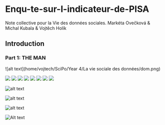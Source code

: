 # Enqu-te-sur-l-indicateur-de-PISA
Note collective pour la Vie des données sociales. Markéta Ovečková &amp; Michal Kubala &amp; Vojtěch Holík

## Introduction

### Part 1: THE MAN

![alt text](home/vojtech/SciPo/Year 4/La vie sociale des données/dom.png)

<img src="home/vojtech/SciPo/Year 4/La vie sociale des données/dom.jpg">
<img src="home/vojtech/SciPo/Year 4/La vie sociale des données/dom.jpg">
<img src="/home/vojtech/SciPo/Year 4/La vie sociale des données/dom.jpg">
<img src="/home/vojtech/SciPo/Year 4/La vie sociale des données/dom.jpg">

<img src="home/vojtech/SciPo/Year 4/La vie sociale des données/dom.png">
<img src="home/vojtech/SciPo/Year 4/La vie sociale des données/dom.png">
<img src="/home/vojtech/SciPo/Year 4/La vie sociale des données/dom.png">
<img src="/home/vojtech/SciPo/Year 4/La vie sociale des données/dom.png">

![alt text](http://url/to/img.png)

![alt text](https://github.com/vojtechholik//blob/[branch]/image.jpg?raw=true)

![alt text](relative/path/to/dom.jpg?raw=true "Dom")

<img src="/path/to/img.jpg" alt="Alt text" title="Optional title">

